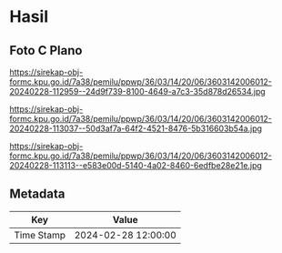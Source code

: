 # Hasil

## Foto C Plano

https://sirekap-obj-formc.kpu.go.id/7a38/pemilu/ppwp/36/03/14/20/06/3603142006012-20240228-112959--24d9f739-8100-4649-a7c3-35d878d26534.jpg

https://sirekap-obj-formc.kpu.go.id/7a38/pemilu/ppwp/36/03/14/20/06/3603142006012-20240228-113037--50d3af7a-64f2-4521-8476-5b316603b54a.jpg

https://sirekap-obj-formc.kpu.go.id/7a38/pemilu/ppwp/36/03/14/20/06/3603142006012-20240228-113113--e583e00d-5140-4a02-8460-6edfbe28e21e.jpg


## Metadata

| Key        | Value               |
| ---------- | ------------------- |
| Time Stamp | 2024-02-28 12:00:00 |



